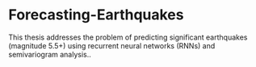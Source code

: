 # Forecasting-Earthquakes
This thesis addresses the problem of predicting significant earthquakes (magnitude 5.5+) using recurrent neural networks (RNNs) and semivariogram analysis..

